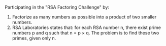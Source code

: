 Participating in the "RSA Factoring Challenge" by:
1) Factorize as many numbers as possible into a product of two smaller numbers.
2) RSA Laboratories states that: for each RSA number n, there exist prime numbers p and q such that
n = p × q. The problem is to find these two primes, given only n.
